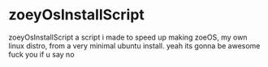 # zoeyOsInstallScript
zoeyOsInstallScript
a script i made to speed up making zoeOS, my own linux distro, from a very minimal ubuntu install.
yeah its gonna be awesome fuck you if u say no
